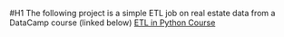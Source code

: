 #H1 The following project is a simple ETL job on real estate data from a DataCamp course (linked below)
[ETL in Python Course](https://campus.datacamp.com/courses/etl-in-python/explore-the-data-and-requirements?ex=1 "DataCamp Course")

